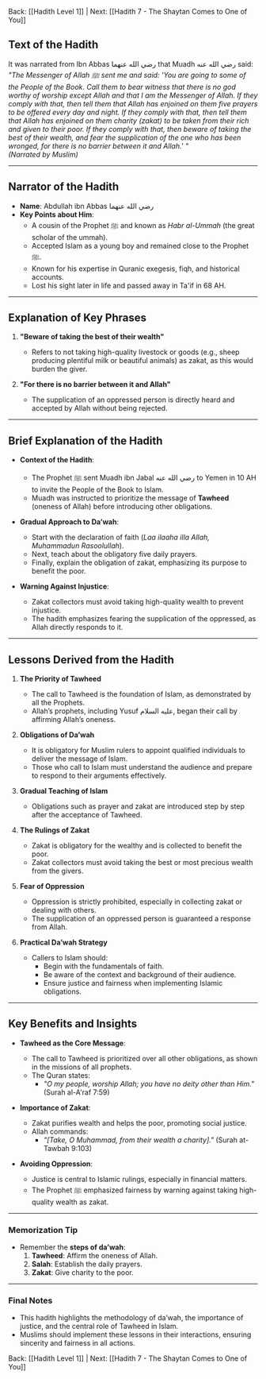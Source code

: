 Back: [[Hadith Level 1]] | Next: [[Hadith 7 - The Shaytan Comes to One of You]]

## Text of the Hadith
It was narrated from Ibn Abbas رضي الله عنهما that Muadh رضي الله عنه said:  
*"The Messenger of Allah ﷺ sent me and said: 'You are going to some of the People of the Book. Call them to bear witness that there is no god worthy of worship except Allah and that I am the Messenger of Allah. If they comply with that, then tell them that Allah has enjoined on them five prayers to be offered every day and night. If they comply with that, then tell them that Allah has enjoined on them charity (zakat) to be taken from their rich and given to their poor. If they comply with that, then beware of taking the best of their wealth, and fear the supplication of the one who has been wronged, for there is no barrier between it and Allah.' "*  
*(Narrated by Muslim)*  

---

## Narrator of the Hadith
- **Name**: Abdullah ibn Abbas رضي الله عنهما  
- **Key Points about Him**:  
  - A cousin of the Prophet ﷺ and known as *Habr al-Ummah* (the great scholar of the ummah).  
  - Accepted Islam as a young boy and remained close to the Prophet ﷺ.  
  - Known for his expertise in Quranic exegesis, fiqh, and historical accounts.  
  - Lost his sight later in life and passed away in Ta'if in 68 AH.  

---

## Explanation of Key Phrases
1. **"Beware of taking the best of their wealth"**  
   - Refers to not taking high-quality livestock or goods (e.g., sheep producing plentiful milk or beautiful animals) as zakat, as this would burden the giver.  

2. **"For there is no barrier between it and Allah"**  
   - The supplication of an oppressed person is directly heard and accepted by Allah without being rejected.  

---

## Brief Explanation of the Hadith
- **Context of the Hadith**:  
  - The Prophet ﷺ sent Muadh ibn Jabal رضي الله عنه to Yemen in 10 AH to invite the People of the Book to Islam.  
  - Muadh was instructed to prioritize the message of **Tawheed** (oneness of Allah) before introducing other obligations.  

- **Gradual Approach to Da’wah**:  
  - Start with the declaration of faith (*Laa ilaaha illa Allah, Muhammadun Rasoolullah*).  
  - Next, teach about the obligatory five daily prayers.  
  - Finally, explain the obligation of zakat, emphasizing its purpose to benefit the poor.  

- **Warning Against Injustice**:  
  - Zakat collectors must avoid taking high-quality wealth to prevent injustice.  
  - The hadith emphasizes fearing the supplication of the oppressed, as Allah directly responds to it.  

---

## Lessons Derived from the Hadith
1. **The Priority of Tawheed**  
   - The call to Tawheed is the foundation of Islam, as demonstrated by all the Prophets.  
   - Allah’s prophets, including Yusuf عليه السلام, began their call by affirming Allah’s oneness.  

2. **Obligations of Da’wah**  
   - It is obligatory for Muslim rulers to appoint qualified individuals to deliver the message of Islam.  
   - Those who call to Islam must understand the audience and prepare to respond to their arguments effectively.  

3. **Gradual Teaching of Islam**  
   - Obligations such as prayer and zakat are introduced step by step after the acceptance of Tawheed.  

4. **The Rulings of Zakat**  
   - Zakat is obligatory for the wealthy and is collected to benefit the poor.  
   - Zakat collectors must avoid taking the best or most precious wealth from the givers.  

5. **Fear of Oppression**  
   - Oppression is strictly prohibited, especially in collecting zakat or dealing with others.  
   - The supplication of an oppressed person is guaranteed a response from Allah.  

6. **Practical Da’wah Strategy**  
   - Callers to Islam should:  
     - Begin with the fundamentals of faith.  
     - Be aware of the context and background of their audience.  
     - Ensure justice and fairness when implementing Islamic obligations.  

---

## Key Benefits and Insights
- **Tawheed as the Core Message**:  
   - The call to Tawheed is prioritized over all other obligations, as shown in the missions of all prophets.  
   - The Quran states:  
     - *"O my people, worship Allah; you have no deity other than Him."* (Surah al-A'raf 7:59)  

- **Importance of Zakat**:  
   - Zakat purifies wealth and helps the poor, promoting social justice.  
   - Allah commands:  
     - *"[Take, O Muhammad, from their wealth a charity]."* (Surah at-Tawbah 9:103)  

- **Avoiding Oppression**:  
   - Justice is central to Islamic rulings, especially in financial matters.  
   - The Prophet ﷺ emphasized fairness by warning against taking high-quality wealth as zakat.  

---

### Memorization Tip
- Remember the **steps of da’wah**:  
  1. **Tawheed**: Affirm the oneness of Allah.  
  2. **Salah**: Establish the daily prayers.  
  3. **Zakat**: Give charity to the poor.  

---

### Final Notes
- This hadith highlights the methodology of da’wah, the importance of justice, and the central role of Tawheed in Islam.  
- Muslims should implement these lessons in their interactions, ensuring sincerity and fairness in all actions. 


Back: [[Hadith Level 1]] | Next: [[Hadith 7 - The Shaytan Comes to One of You]]